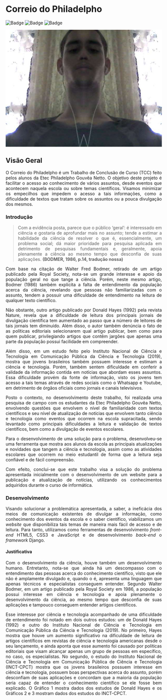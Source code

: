 # Correio do Philadelpho

![Badge](https://img.shields.io/badge/license-cps-red) ![Badge](https://img.shields.io/badge/status-quase--l%C3%A1-orange) ![Badge](https://img.shields.io/badge/python-3.6%20%7C%203.7%20%7C%203.8-blue)

![Alt text](media/perfis/2020/09/06/webcam-toy-foto2.jpg?raw=true "Title")


## Visão Geral
<p style = "text-align: justify">O Correio do Philadelpho é um Trabalho de Conclusão de Curso (TCC) feito pelos alunos da Etec Philadelpho Gouvêa Netto. O objetivo deste projeto é facilitar o acesso ao conhecimento de vários assuntos, desde eventos que acontecem naquela escola ou sobre temas científicos. Visamos minimizar os empecilhos que impedem o acesso a tais informações, como a dificuldade de textos que tratam sobre os assuntos ou a pouca divulgação dos mesmos. </P>

### Introdução
<blockquote> <p style = "text-align: justify"> Com a evidência posta, parece que o público ‘geral’: é interessado em
ciência e gostaria de aprofundar mais no assunto; tende a estimar a
habilidade da ciência de resolver o que é, essencialmente, um
problema social; dá maior prioridade para pesquisa aplicada em detrimento de pesquisas fundamentais e, geralmente, apoia
plenamente a ciência ao mesmo tempo que desconfia de suas
aplicações. <strong>(BODMER, 1986, p.14, tradução nossa)</strong> </p> </blockquote>


<p style = "text-align: justify">Com base na citação de Walter Fred Bodmer, retirado de um artigo publicado
pela Royal Society, nota-se um grande interesse e apoio da população geral no que
tange a ciência. Porém, neste mesmo artigo, Bodmer (1986) também explicita a falta
de entendimento da população acerca da ciência, revelando que pessoas não
familiarizadas com o assunto, tendem a possuir uma dificuldade de entendimento na
leitura de qualquer texto científico. </p>
<p style = "text-align: justify">Não obstante, outro artigo publicado por Donald Hayes (1992) pela revista
Nature, revela que a dificuldade de leitura dos principais jornais de divulgação
científica tem aumentado ao passo que a número de leitores de tais jornais tem
diminuído. Além disso, o autor também denúncia o fato de as políticas editoriais
selecionarem qual artigo publicar, bem como para quem publicar, privilegiando artigos
que contêm jargões que apenas uma parte da população possui facilidade em
compreender. </p>
<p style = "text-align: justify">Além disso, em um estudo feito pelo Instituto Nacional de Ciência e Tecnologia
em Comunicação Pública da Ciência e Tecnologia (2019), mostra que jovens
brasileiros também possuem interesse e estimam a ciência e tecnologia. Porém,
também sentem dificuldade em conferir a validade da informação contida em notícias
que abordam esses assuntos. Essa dificuldade provém da fonte de informação,
visto os jovens tem acesso a tais temas através de redes sociais como o
Whatsapp e Youtube, em detrimento de órgãos oficiais como jornais e canais
televisivos. </p>
<p style = "text-align: justify">Posto o contexto, no desenvolvimento deste trabalho, foi realizada uma
pesquisa de campo com os estudantes da Etec Philadelpho Gouvêa Netto,
envolvendo questões que envolvem o nível de familiaridade com textos científicos e
seu nível de atualização de notícias que envolvem tanto ciência e tecnologia como
eventos que ocorrem na escola supracitada, sendo levantado como principais
dificuldades a leitura e validação de textos científicos, bem como a divulgação de
eventos escolares. </p>
<p style = "text-align: justify">Para o desenvolvimento de uma solução para o problema, desenvolveu-se
uma ferramenta que mostra aos alunos da escola as
principais atualizações e novidades que tangem a ciência e tecnologia, assim como 
as atividades escolares que ocorrem no meio estudantil de forma que a leitura seja
confiável e de fácil compreensão. </p>
<p style = "text-align: justify">Com efeito, conclui-se que este trabalho visa a solução do problema
apresentada inicialmente com o desenvolvimento de um website para a publicação e
atualização de notícias, utilizando os conhecimentos adquiridos durante o curso de
informática. </p>

### Desenvolvimento
<p style = "text-align: justify">Visando solucionar a problemática apresentada, a saber, a ineficácia dos meios de comunicação existentes de divulgar a informação, como conhecimento dos eventos da escola e o saber científico, viabilizamos um <i> website </i> que disponibiliza tais temas de maneira mais fácil de acesso e de leitura. Para tanto, utilizamos como ferramentas de desenvolvimento <i> front-end </i> HTML5, CSS3 e JavaScript e de desenvolvimento <i> back-end </i> o <i> framework </i> Django. </p> 
 
 <h4> Justificativa </h4>
<p style = "text-align: justify">Com o desenvolvimento da ciência, houve também um desenvolvimento
humano. Entretanto, nota-se que ainda há um descompasso com o entendimento das
pessoas acerca do conhecimento científico, visto que ele não é amplamente divulgado
e, quando o é, apresenta uma linguagem que apenas técnicos e especialistas
conseguem entender. Segundo Walter Bodmer, em um artigo publicado pela Royal
Society em 1986, a população possui interesse em ciência e tecnologia e apoia
plenamente o desenvolvimento da ciência, ao mesmo tempo que desconfia de suas
aplicações e tampouco conseguem entender artigos científicos. </p>
<p style = "text-align: justify">Esse interesse por ciência e tecnologia acompanhado de uma dificuldade de
entendimento foi notado em dois outros estudos: um de Donald Hayes (1992) e outro
do Instituto Nacional de Ciência e Tecnologia em Comunicação Pública da Ciência e
Tecnologia (2019). No primeiro, Hayes mostra que houve um aumento significativo na
dificuldade de leitura de artigos científicos em revistas de ciência e tecnologia
americanas desde o seu lançamento, e ainda aponta que esse aumento foi causado
por políticas editoriais que visam alcançar apenas um grupo de pessoas em
específico, no caso, os especialistas. No segundo, o estudo do Instituto Nacional de
Ciência e Tecnologia em Comunicação Pública de Ciência e Tecnologia (INCT-CPCT)
mostra que os jovens brasileiros possuem interesse em ciência e tecnologia, possuem
boas perspectivas acerca do assunto, porém desconfiam de suas aplicações e
concordam que a maioria da população seria capaz de entender o conhecimento 
científico se ele fosse bem explicado. O Gráfico 1 mostra dados dos estudos de
Donald Hayes e os Gráficos 2 e 3 mostram dados dos estudos do INCT-CPCT. </p>
